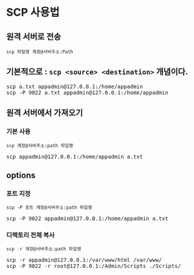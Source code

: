 # SCP 사용법 #

## 원격 서버로 전송 ##

`scp 파일명 계정@서버주소:Path`

## 기본적으로 :  `scp <source> <destination>`  개념이다. ##
<pre>
scp a.txt appadmin@127.0.0.1:/home/appadmin
scp -P 9022 a.txt appadmin@127.0.0.1:/home/appadmin
</pre>



## 원격 서버에서 가져오기 ##

### 기본 사용 ##
`scp 계정@서버주소:path 파일명`
<pre>
scp appadmin@127.0.0.1:/home/appadmin a.txt
</pre>

## options ##

### 포트 지정 ###
`scp -P 포트 계정@서버주소:path 파일명`

<pre>
scp -P 9022 appadmin@127.0.0.1:/home/appadmin a.txt
</pre>

### 디렉토리 전체 복사 ###
`scp -r 계정@서버주소:path 파일명`

<pre>
scp -r appadmin@127.0.0.1:/var/www/html /var/www/
scp -P 9022 -r root@127.0.0.1:/Admin/Scripts ./Scripts/
</pre>


